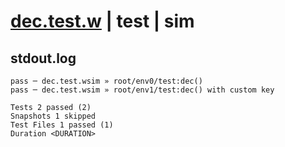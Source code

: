 # [dec.test.w](../../../../../../examples/tests/sdk_tests/counter/dec.test.w) | test | sim

## stdout.log
```log
pass ─ dec.test.wsim » root/env0/test:dec()                
pass ─ dec.test.wsim » root/env1/test:dec() with custom key

Tests 2 passed (2)
Snapshots 1 skipped
Test Files 1 passed (1)
Duration <DURATION>
```

